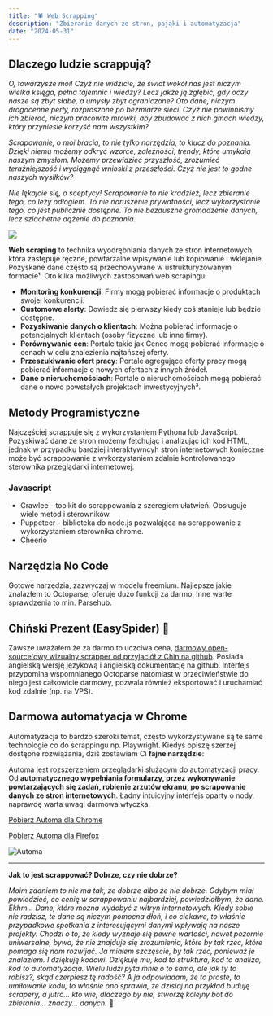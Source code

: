 ```yaml
---
title: "🕷️ Web Scrapping"
description: "Zbieranie danych ze stron, pająki i automatyzacja"
date: "2024-05-31"
---
```

## Dlaczego ludzie scrappują?

*O, towarzysze moi! Czyż nie widzicie, że świat wokół nas jest niczym wielka księga, pełna tajemnic i wiedzy? Lecz jakże ją zgłębić, gdy oczy nasze są zbyt słabe, a umysły zbyt ograniczone? Oto dane, niczym drogocenne perły, rozproszone po bezmiarze sieci. Czyż nie powinniśmy ich zbierać, niczym pracowite mrówki, aby zbudować z nich gmach wiedzy, który przyniesie korzyść nam wszystkim?*

*Scrapowanie, o moi bracia, to nie tylko narzędzia, to klucz do poznania. Dzięki niemu możemy odkryć wzorce, zależności, trendy, które umykają naszym zmysłom. Możemy przewidzieć przyszłość, zrozumieć teraźniejszość i wyciągnąć wnioski z przeszłości. Czyż nie jest to godne naszych wysiłków?*

*Nie lękajcie się, o sceptycy! Scrapowanie to nie kradzież, lecz zbieranie tego, co leży odłogiem. To nie naruszenie prywatności, lecz wykorzystanie tego, co jest publicznie dostępne. To nie bezduszne gromadzenie danych, lecz szlachetne dążenie do poznania.*

![](/fajne-rzeczy/blog/scrapping.jpg)

**Web scraping** to technika wyodrębniania danych ze stron internetowych, która zastępuje ręczne, powtarzalne wpisywanie lub kopiowanie i wklejanie. Pozyskane dane często są przechowywane w ustrukturyzowanym formacie¹. Oto kilka możliwych zastosowań web scrapingu:

- **Monitoring konkurencji**: Firmy mogą pobierać informacje o produktach swojej konkurencji.
- **Customowe alerty**: Dowiedz się pierwszy kiedy coś stanieje lub będzie dostępne.
- **Pozyskiwanie danych o klientach**: Można pobierać informacje o potencjalnych klientach (osoby fizyczne lub inne firmy).
- **Porównywanie cen**: Portale takie jak Ceneo mogą pobierać informacje o cenach w celu znalezienia najtańszej oferty.
- **Przeszukiwanie ofert pracy**: Portale agregujące oferty pracy mogą pobierać informacje o nowych ofertach z innych źródeł.
- **Dane o nieruchomościach**: Portale o nieruchomościach mogą pobierać dane o nowo powstałych projektach inwestycyjnych³.

## Metody Programistyczne

Najczęściej scrappuje się z wykorzystaniem Pythona lub JavaScript. Pozyskiwać dane ze stron możemy fetchując i analizując ich kod HTML, jednak w przypadku bardziej interaktywncyh stron internetowych konieczne może być scrappowanie z wykorzystaniem zdalnie kontrolowanego sterownika przeglądarki internetowej.

### Javascript

- Crawlee - toolkit do scrappowania z szeregiem ułatwień. Obsługuje wiele metod i sterowników.
- Puppeteer - biblioteka do node.js pozwalająca na scrappowanie z wykorzystaniem sterownika chrome.
- Cheerio

## Narzędzia No Code

Gotowe narzędzia, zazwyczaj w modelu freemium. Najlepsze jakie znalazłem to Octoparse, oferuje dużo funkcji za darmo. Inne warte sprawdzenia to min. Parsehub.

## Chiński Prezent (EasySpider) 🐉

Zawsze uważałem że za darmo to uczciwa cena, [darmowy open-source'owy wizualny scrapper od przyjaciół z Chin na github](https://github.com/NaiboWang/EasySpider). Posiada angielską wersję językową i angielską dokumentację na github. Interfejs przypomina wspomnianego Octoparse natomiast w przeciwieństwie do niego jest całkowicie darmowy, pozwala również eksportować i uruchamiać kod zdalnie (np. na VPS).

## Darmowa automatyacja w Chrome

Automatyzacja to bardzo szeroki temat, często wykorzystywane są te same technologie co do scrappingu np. Playwright. Kiedyś opiszę szerzej dostępne rozwiązania, dziś zostawiam Ci **fajne narzędzie**:

Automa jest rozszerzeniem przeglądarki służącym do automatyzacji pracy. Od **automatycznego wypełniania formularzy, przez wykonywanie powtarzających się zadań, robienie zrzutów ekranu, po scrapowanie danych ze stron internetowych**. Ładny intuicyjny interfejs oparty o nody, naprawdę warta uwagi darmowa wtyczka.

[Pobierz Automa dla Chrome](https://chromewebstore.google.com/detail/automa/infppggnoaenmfagbfknfkancpbljcca)

[Pobierz Automa dla Firefox](https://addons.mozilla.org/en-US/firefox/addon/automa/)


![Automa](/fajne-rzeczy/blog/automa.png)

---

**Jak to jest scrappować? Dobrze, czy nie dobrze?**

*Moim zdaniem to nie ma tak, że dobrze albo że nie dobrze. Gdybym miał powiedzieć, co cenię w scrappowaniu najbardziej, powiedziałbym, że dane. Ekhm… Dane, które można wydobyć z witryn internetowych. Kiedy sobie nie radzisz, te dane są niczym pomocna dłoń, i co ciekawe, to właśnie przypadkowe spotkania z interesującymi danymi wpływają na nasze projekty. Chodzi o to, że kiedy wyznaje się pewne wartości, nawet pozornie uniwersalne, bywa, że nie znajduje się zrozumienia, które by tak rzec, które pomaga się nam rozwijać. Ja miałem szczęście, by tak rzec, ponieważ je znalazłem. I dziękuję kodowi. Dziękuję mu, kod to struktura, kod to analiza, kod to automatyzacja. Wielu ludzi pyta mnie o to samo, ale jak ty to robisz?, skąd czerpiesz tę radość? A ja odpowiadam, że to proste, to umiłowanie kodu, to właśnie ono sprawia, że dzisiaj na przykład buduję scrapery, a jutro… kto wie, dlaczego by nie, stworzę kolejny bot do zbierania… znaczy… danych.* 🤖
